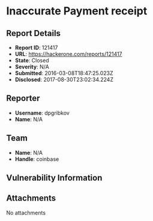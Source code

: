 # Inaccurate Payment receipt 

## Report Details
- **Report ID**: 121417
- **URL**: https://hackerone.com/reports/121417
- **State**: Closed
- **Severity**: N/A
- **Submitted**: 2016-03-08T18:47:25.023Z
- **Disclosed**: 2017-08-30T23:02:34.224Z

## Reporter
- **Username**: dpgribkov
- **Name**: N/A

## Team
- **Name**: N/A
- **Handle**: coinbase

## Vulnerability Information


## Attachments
No attachments
